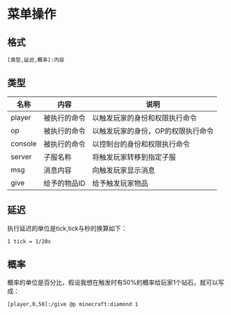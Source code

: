 # 菜单操作
## 格式
```code
[类型,延迟,概率]:内容
```
## 类型
|  名称   | 内容  | 说明  |
|  ----  | ----  | ----  |
| player | 被执行的命令 | 以触发玩家的身份和权限执行命令 |
| op | 被执行的命令 | 以触发玩家的身份，OP的权限执行命令 |
| console | 被执行的命令 | 以控制台的身份和权限执行命令 |
| server | 子服名称 | 将触发玩家转移到指定子服 |
| msg | 消息内容 | 向触发玩家显示消息 |
| give | 给予的物品ID | 给予触发玩家物品 |

## 延迟
执行延迟的单位是tick,tick与秒的换算如下：
```
1 tick = 1/20s
```

## 概率
概率的单位是百分比，假设我想在触发时有50%的概率给玩家1个钻石，就可以写成：
```code
[player,0,50]:/give @p minecraft:diamond 1
```
